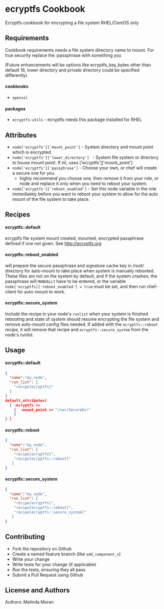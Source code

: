 ecryptfs Cookbook
====================
Ecryptfs cookbook for encrypting a file system RHEL/CentOS only 


Requirements
------------
Cookbook requirements needs a file system directory name to mount. 
For true security replace the :passphrase with something you 

(Future enhancements will be options like ecryptfs_key_bytes other than default 16, 
lower directory and private directory could be specified differently)

#### cookbooks
- `openssl` 

#### packages
- `ecryptfs-utils` - ecryptfs needs this package installed for RHEL

Attributes
----------
* `node['ecryptfs']['mount_point']` - System directory and mount point which is encrypted. 
* `node['ecryptfs']['lower_directory'] ` - System file system or directory to house mount point. If nil, uses ['ecryptfs']['mount_point']
* `node['ecryptfs']['passphrase']` - Choose your own, or chef will create a secure one for you.
  - highly recommend you choose one, then remove it from your role, or node and replace it only when you need to reboot
    your system. 
* `node['ecryptfs']['reboot_enabled']` - Set this node variable in the role immediately before you want to reboot your system to allow for the auto mount of the file system to take place.

Recipes
-------

#### ecryptfs::default
ecryptfs file system mount created, mounted, encrypted passphrase defined if one not given. See http://ecryptfs.org

#### ecryptfs::reboot_enabled
will prepare the secure passphrase and signature cache key in /root/ directory for auto-mount to take place when system 
is manually rebooted.  These files are not on the system by default, and if the system crashes, the passphrase will `MANUALLY` have to be entered, or 
the variable `node['ecryptfs]['reboot_enabled'] = true` must be set, and then run chef-client for auto-mount to work.

#### ecryptfs::secure_system
Include the recipe in your node's `runlist` when your system is finished rebooting and state of system should resume 
encrypting the file system and remove auto-mount config files needed.  If added with the `ecryptfs::reboot` recipe, it will remove 
that recipe and `ecryptfs::secure_system` from the node's runlist.


Usage
-----

#### ecryptfs::default
```json
{
  "name":"my_node",
  "run_list": [
    "recipe[ecryptfs]"
  ]
}
default_attributes(
  { :ecryptfs => 
    {  :mount_point => "/var/SecureDir" 
    }
} )
```

#### ecryptfs::reboot
```json
{
  "name":"my_node",
  "run_list": [
    "recipe[ecryptfs]",
    "recipe[ecryptfs::reboot]"
   ]
}
```
#### ecryptfs::secure_system

```json
{
  "name":"my_node",
  "run_list": [
    "recipe[ecryptfs]",
    "recipe[ecryptfs::reboot]",
    "recipe[ecryptfs::secure_system]"
   ]
}
```

Contributing
------------

*  Fork the repository on Github
*  Create a named feature branch (like `add_component_x`)
*  Write your change
*  Write tests for your change (if applicable)
*  Run the tests, ensuring they all pass
*  Submit a Pull Request using Github

License and Authors
-------------------
Authors: Melinda Moran 

